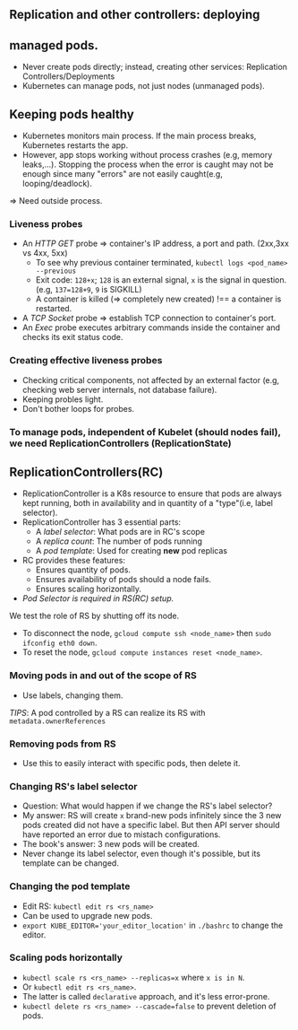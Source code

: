 ## Replication and other controllers: deploying
## managed pods.

- Never create pods directly; instead, creating other services: Replication Controllers/Deployments
- Kubernetes can manage pods, not just nodes (unmanaged pods).

## Keeping pods healthy

- Kubernetes monitors main process. If the main process breaks, Kubernetes restarts the app.
- However, app stops working without process crashes (e.g, memory leaks,...). Stopping
the process when the error is caught may not be enough since many "errors" are not easily caught(e.g, looping/deadlock).

=> Need outside process.

### Liveness probes
- An *HTTP GET* probe => container's IP address, a port and path. (2xx,3xx vs 4xx, 5xx)
    - To see why previous container terminated, `kubectl logs <pod_name> --previous`
    - Exit code: `128+x`; `128` is an external signal, `x` is the signal in question.
    (e.g, `137=128+9`, `9` is SIGKILL)
    - A container is killed (=> completely new created) !== a container is restarted.
- A *TCP Socket* probe => establish TCP connection to container's port.
- An *Exec* probe executes arbitrary commands inside the container
and checks its exit status code.

### Creating effective liveness probes
- Checking critical components, not affected by an external factor (e.g, checking web server internals, not database failure).
- Keeping probles light.
- Don't bother loops for probes.

### To manage pods, independent of Kubelet (should nodes fail), we need ReplicationControllers (ReplicationState)

## ReplicationControllers(RC)
- ReplicationController is a K8s resource to ensure that pods are always kept running,
both in availability and in quantity of a "type"(i.e, label selector).
- ReplicationController has 3 essential parts:
    - A *label selector*: What pods are in RC's scope
    - A *replica count*: The number of pods running
    - A *pod template*: Used for creating **new** pod replicas
- RC provides these features:
    - Ensures quantity of pods.
    - Ensures availability of pods should a node fails.
    - Ensures scaling horizontally.
- *Pod Selector is required in RS(RC) setup.*

We test the role of RS by shutting off its node.
- To disconnect the node, `gcloud compute ssh <node_name>` then `sudo ifconfig eth0 down`.
- To reset the node, `gcloud compute instances reset <node_name>`.

### Moving pods in and out of the scope of RS
- Use labels, changing them.

*TIPS*: A pod controlled by a RS can realize its RS with `metadata.ownerReferences`

### Removing pods from RS
- Use this to easily interact with specific pods, then delete it.

### Changing RS's label selector
- Question: What would happen if we change the RS's label selector?
- My answer: RS will create `x` brand-new pods infinitely since the 3 new pods
created did not have a specific label. But then API server should have reported an error
due to mistach configurations.
- The book's answer: 3 new pods will be created.
- Never change its label selector, even though it's possible, but its template can be changed.

### Changing the pod template
- Edit RS: `kubectl edit rs <rs_name>`
- Can be used to upgrade new pods.
- `export KUBE_EDITOR='your_editor_location'` in `./bashrc` to change the editor.

### Scaling pods horizontally
- `kubectl scale rs <rs_name> --replicas=x` where `x is in N`.
- Or `kubectl edit rs <rs_name>`.
- The latter is called `declarative` approach, and it's less error-prone.
- `kubectl delete rs <rs_name> --cascade=false` to prevent deletion of pods.

